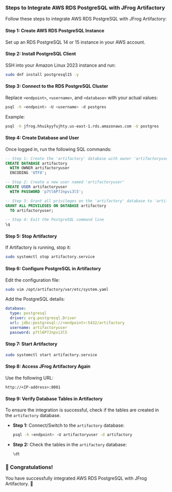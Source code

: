 ### Steps to Integrate AWS RDS PostgreSQL with JFrog Artifactory  

Follow these steps to integrate AWS RDS PostgreSQL with JFrog Artifactory:  

#### Step 1: Create AWS RDS PostgreSQL Instance  
Set up an RDS PostgreSQL 14 or 15 instance in your AWS account.  

#### Step 2: Install PostgreSQL Client  
SSH into your Amazon Linux 2023 instance and run:  
```bash
sudo dnf install postgresql15 -y
```  

#### Step 3: Connect to the RDS PostgreSQL Cluster  
Replace `<endpoint>`, `<username>`, and `<database>` with your actual values:  
```bash
psql -h <endpoint> -U <username> -d postgres
```  
Example:  
```bash
psql -h jfrog.hhuikyyfujhty.us-east-1.rds.amazonaws.com -U postgres
```  

#### Step 4: Create Database and User  
Once logged in, run the following SQL commands:  
```sql
-- Step 1: Create the 'artifactory' database with owner 'artifactoryuser'
CREATE DATABASE artifactory 
  WITH OWNER artifactoryuser
  ENCODING 'UTF8';

-- Step 2: Create a new user named 'artifactoryuser'
CREATE USER artifactoryuser 
  WITH PASSWORD 'p7tl6P7Jnpvi3l5';

-- Step 3: Grant all privileges on the 'artifactory' database to 'artifactoryuser'
GRANT ALL PRIVILEGES ON DATABASE artifactory 
  TO artifactoryuser;

-- Step 4: Exit the PostgreSQL command line
\q
```  

#### Step 5: Stop Artifactory  
If Artifactory is running, stop it:  
```bash
sudo systemctl stop artifactory.service
```  

#### Step 6: Configure PostgreSQL in Artifactory  
Edit the configuration file:  
```bash
sudo vim /opt/artifactory/var/etc/system.yaml
```  
Add the PostgreSQL details:  
```yaml
database:
  type: postgresql
  driver: org.postgresql.Driver
  url: jdbc:postgresql://<endpoint>:5432/artifactory
  username: artifactoryuser
  password: p7tl6P7Jnpvi3l5
```  

#### Step 7: Start Artifactory  
```bash
sudo systemctl start artifactory.service
```  

#### Step 8: Access JFrog Artifactory Again  
Use the following URL:  
```
http://<IP-address>:8081
```  

#### Step 9: Verify Database Tables in Artifactory  
To ensure the integration is successful, check if the tables are created in the `artifactory` database.  

- **Step 1:** Connect/Switch to the `artifactory` database:  
  ```bash
  psql -h <endpoint> -U artifactoryuser -d artifactory
  ```  

- **Step 2:** Check the tables in the `artifactory` database:  
  ```sql
  \dt
  ```  

### 🎉 Congratulations!  
You have successfully integrated AWS RDS PostgreSQL with JFrog Artifactory. 🚀
